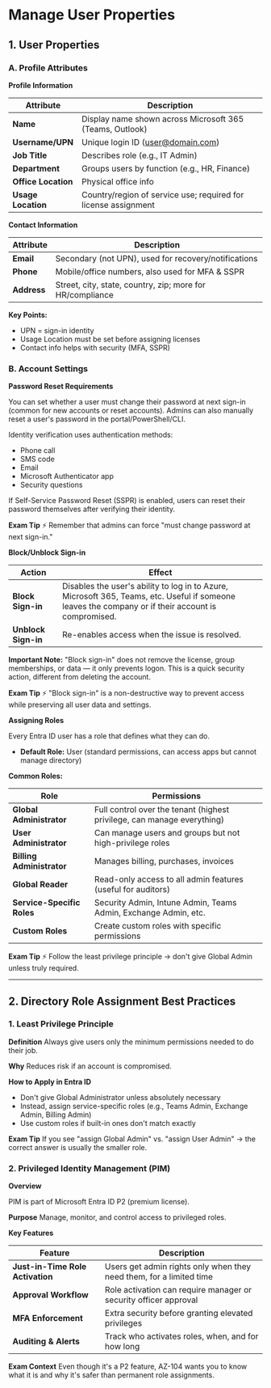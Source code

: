 # Manage User Properties

## 1. User Properties

### A. Profile Attributes

**Profile Information**

| Attribute | Description |
|-----------|-------------|
| **Name** | Display name shown across Microsoft 365 (Teams, Outlook) |
| **Username/UPN** | Unique login ID (user@domain.com) |
| **Job Title** | Describes role (e.g., IT Admin) |
| **Department** | Groups users by function (e.g., HR, Finance) |
| **Office Location** | Physical office info |
| **Usage Location** | Country/region of service use; required for license assignment |

**Contact Information**

| Attribute | Description |
|-----------|-------------|
| **Email** | Secondary (not UPN), used for recovery/notifications |
| **Phone** | Mobile/office numbers, also used for MFA & SSPR |
| **Address** | Street, city, state, country, zip; more for HR/compliance |

**Key Points:**
- UPN = sign-in identity
- Usage Location must be set before assigning licenses
- Contact info helps with security (MFA, SSPR)

### B. Account Settings

**Password Reset Requirements**

You can set whether a user must change their password at next sign-in (common for new accounts or reset accounts). Admins can also manually reset a user's password in the portal/PowerShell/CLI.

Identity verification uses authentication methods:
- Phone call
- SMS code
- Email
- Microsoft Authenticator app
- Security questions

If Self-Service Password Reset (SSPR) is enabled, users can reset their password themselves after verifying their identity.

**Exam Tip** ⚡
Remember that admins can force "must change password at next sign-in."

**Block/Unblock Sign-in**

| Action | Effect |
|--------|--------|
| **Block Sign-in** | Disables the user's ability to log in to Azure, Microsoft 365, Teams, etc. Useful if someone leaves the company or if their account is compromised. |
| **Unblock Sign-in** | Re-enables access when the issue is resolved. |

**Important Note:** "Block sign-in" does not remove the license, group memberships, or data — it only prevents logon. This is a quick security action, different from deleting the account.

**Exam Tip** ⚡
"Block sign-in" is a non-destructive way to prevent access while preserving all user data and settings.

**Assigning Roles**

Every Entra ID user has a role that defines what they can do.

- **Default Role:** User (standard permissions, can access apps but cannot manage directory)

**Common Roles:**

| Role | Permissions |
|------|-------------|
| **Global Administrator** | Full control over the tenant (highest privilege, can manage everything) |
| **User Administrator** | Can manage users and groups but not high-privilege roles |
| **Billing Administrator** | Manages billing, purchases, invoices |
| **Global Reader** | Read-only access to all admin features (useful for auditors) |
| **Service-Specific Roles** | Security Admin, Intune Admin, Teams Admin, Exchange Admin, etc. |
| **Custom Roles** | Create custom roles with specific permissions |

**Exam Tip** ⚡
Follow the least privilege principle → don't give Global Admin unless truly required.

---

## 2. Directory Role Assignment Best Practices

### 1. Least Privilege Principle

**Definition**
Always give users only the minimum permissions needed to do their job.

**Why**
Reduces risk if an account is compromised.

**How to Apply in Entra ID**

- Don't give Global Administrator unless absolutely necessary
- Instead, assign service-specific roles (e.g., Teams Admin, Exchange Admin, Billing Admin)
- Use custom roles if built-in ones don't match exactly

**Exam Tip**
If you see "assign Global Admin" vs. "assign User Admin" → the correct answer is usually the smaller role.

### 2. Privileged Identity Management (PIM)

**Overview**

PIM is part of Microsoft Entra ID P2 (premium license).

**Purpose**
Manage, monitor, and control access to privileged roles.

**Key Features**

| Feature | Description |
|---------|-------------|
| **Just-in-Time Role Activation** | Users get admin rights only when they need them, for a limited time |
| **Approval Workflow** | Role activation can require manager or security officer approval |
| **MFA Enforcement** | Extra security before granting elevated privileges |
| **Auditing & Alerts** | Track who activates roles, when, and for how long |

**Exam Context**
Even though it's a P2 feature, AZ-104 wants you to know what it is and why it's safer than permanent role assignments.